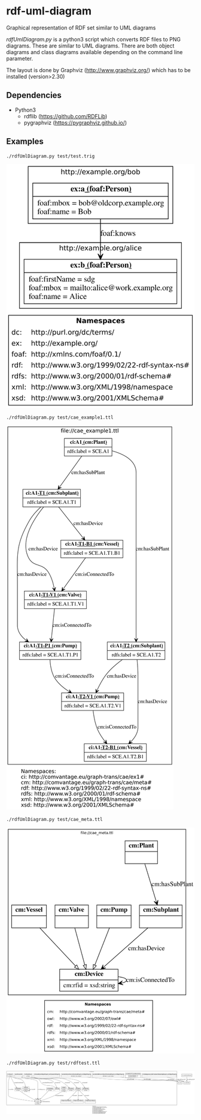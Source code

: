 rdf-uml-diagram
===============

Graphical representation of RDF set similar to UML diagrams

*rdfUmlDiagram.py* is a python3 script which converts RDF files to PNG diagrams. These are similar to UML diagrams. There are both object diagrams and class diagrams available depending on the command line parameter.

The layout is done by Graphviz (http://www.graphviz.org/) which has to be installed (version>2.30)

Dependencies
------------
* Python3
    * rdflib (https://github.com/RDFLib)
    * pygraphviz (https://pygraphviz.github.io/)

Examples
--------
```
./rdfUmlDiagram.py test/test.trig
```
![Sample1](https://github.com/plt-tud/rdf-uml-diagram/blob/master/test/test.trig.svg "test.trig.svg")




```
./rdfUmlDiagram.py test/cae_example1.ttl
```
![Sample2](https://github.com/plt-tud/rdf-uml-diagram/blob/master/test/cae_example1.ttl.svg "cae_example1.ttl.svg")



```
./rdfUmlDiagram.py test/cae_meta.ttl
```
![Sample4](https://github.com/plt-tud/rdf-uml-diagram/blob/master/test/cae_meta.ttl.svg "cae_meta.ttl.svg")



```
./rdfUmlDiagram.py test/rdftest.ttl
```
![Sample4](https://github.com/plt-tud/rdf-uml-diagram/blob/master/test/rdftest.ttl.svg "rdftest.ttl.svg")

